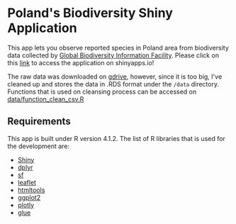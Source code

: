 # Poland's Biodiversity Shiny Application

This app lets you observe reported species in Poland area from biodiversity data collected by [Global Biodiversity Information Facility](https://www.gbif.org/occurrence/search?dataset_key=8a863029-f435-446a-821e-275f4f641165).  Please click on this [link](https://tangerine.shinyapps.io/biodiversity-pol/) to access the application on shinyapps.io!
  
  The raw data was downloaded on [gdrive](https://drive.google.com/file/d/1l1ymMg-K_xLriFv1b8MgddH851d6n2sU/view?usp=sharing), however, since it is too big, I've cleaned up and stores the data in .RDS format under the `/data` directory. Functions that is used on cleansing process can be accessed on [data/function_clean_csv.R](data/function_clean_csv.R)

## Requirements

This app is built under R version 4.1.2. The list of R libraries that is used for the development are:

- [Shiny](https://shiny.rstudio.com/)
- [dplyr](https://dplyr.tidyverse.org/)
- [sf](https://r-spatial.github.io/sf/)
- [leaflet](https://rstudio.github.io/leaflet/)
- [htmltools](https://github.com/rstudio/htmltools)
- [ggplot2](https://ggplot2.tidyverse.org/)
- [plotly](https://plotly.com/r/)
- [glue](https://glue.tidyverse.org/)
